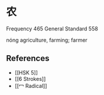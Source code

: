 # 农
Frequency 465
General Standard 558

nóng
agriculture, farming; farmer

## References
- [[HSK 5]]
- [[6 Strokes]]
- [[冖 Radical]]